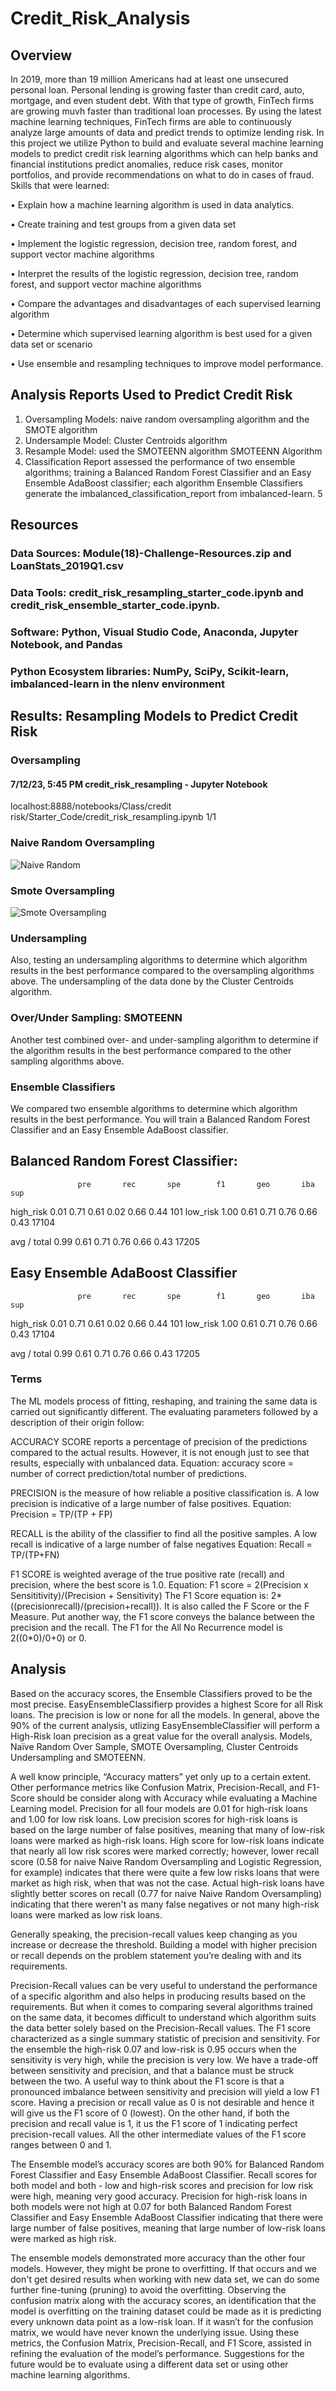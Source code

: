# Credit_Risk_Analysis

##  Overview
In 2019, more than 19 million Americans had at least one unsecured personal loan. Personal lending is growing faster than credit card, auto, mortgage, and even student debt. With that type of growth, FinTech firms are growing muvh faster than traditional loan processes. By using the latest machine learning techniques, FinTech firms are able to continuously analyze large amounts of data and predict trends to optimize lending risk. In this project we utilize Python to build and evaluate several machine learning models to predict credit risk learning algorithms which can help banks and financial institutions predict anomalies, reduce risk cases, monitor portfolios, and provide recommendations on what to do in cases of fraud. Skills that were learned:

• Explain how a machine learning algorithm is used in data analytics.

• Create training and test groups from a given data set

• Implement the logistic regression, decision tree, random forest, and support vector machine algorithms

• Interpret the results of the logistic regression, decision tree, random forest, and support vector machine algorithms

• Compare the advantages and disadvantages of each supervised learning algorithm

• Determine which supervised learning algorithm is best used for a given data set or scenario

• Use ensemble and resampling techniques to improve model performance.

##  Analysis Reports Used to Predict Credit Risk
1.  Oversampling Models: naive random oversampling algorithm and the SMOTE algorithm
2.  Undersample Model: Cluster Centroids algorithm
3.  Resample Model: used the SMOTEENN algorithm SMOTEENN Algorithm
4.  Classification Report assessed the performance of two ensemble algorithms; training a Balanced Random Forest Classifier and an Easy Ensemble AdaBoost classifier; each algorithm Ensemble Classifiers generate the imbalanced_classification_report from imbalanced-learn.
5  
##  Resources
###  Data Sources: Module(18)-Challenge-Resources.zip and LoanStats_2019Q1.csv

###  Data Tools: credit_risk_resampling_starter_code.ipynb and credit_risk_ensemble_starter_code.ipynb.

###  Software: Python, Visual Studio Code, Anaconda, Jupyter Notebook, and Pandas

###  Python Ecosystem libraries:  NumPy, SciPy, Scikit-learn, imbalanced-learn in the nlenv environment

##  Results: Resampling Models to Predict Credit Risk

###  Oversampling
#### 7/12/23, 5:45 PM credit_risk_resampling - Jupyter Notebook
localhost:8888/notebooks/Class/credit risk/Starter_Code/credit_risk_resampling.ipynb 1/1
### Naive Random Oversampling
![Naive Random](https://github.com/jhansolo33/Credit_Risk_Analysis/assets/119264589/dec69c2c-a7bf-459f-925b-9fdcf3865f89)

###  Smote Oversampling
![Smote Oversampling](https://github.com/jhansolo33/Credit_Risk_Analysis/assets/119264589/40112e13-ffd8-4335-b39f-b6bce0a7c015)




###  Undersampling
Also, testing an undersampling algorithms to determine which algorithm results in the best performance compared to the oversampling algorithms above. The undersampling of the data done by the Cluster Centroids algorithm.


###  Over/Under Sampling: SMOTEENN
Another test combined over- and under-sampling algorithm to determine if the algorithm results in the best performance compared to the other sampling algorithms above.

###  Ensemble Classifiers
We compared two ensemble algorithms to determine which algorithm results in the best performance. You will train a Balanced Random Forest Classifier and an Easy Ensemble AdaBoost classifier.

## Balanced Random Forest Classifier:

                   pre       rec       spe        f1       geo       iba       sup

  high_risk       0.01      0.71      0.61      0.02      0.66      0.44       101
   low_risk       1.00      0.61      0.71      0.76      0.66      0.43     17104

avg / total       0.99      0.61      0.71      0.76      0.66      0.43     17205

##  Easy Ensemble AdaBoost Classifier

                   pre       rec       spe        f1       geo       iba       sup

  high_risk       0.01      0.71      0.61      0.02      0.66      0.44       101
   low_risk       1.00      0.61      0.71      0.76      0.66      0.43     17104

avg / total       0.99      0.61      0.71      0.76      0.66      0.43     17205


###  Terms
The ML models process of fitting, reshaping, and training the same data is carried out significantly different. The evaluating parameters followed by a description of their origin follow:

ACCURACY SCORE reports a percentage of precision of the predictions compared to the actual results. However, it is not enough just to see that results, especially with unbalanced data. Equation: accuracy score = number of correct prediction/total number of predictions.

PRECISION is the measure of how reliable a positive classification is. A low precision is indicative of a large number of false positives. Equation: Precision = TP/(TP + FP)

RECALL is the ability of the classifier to find all the positive samples. A low recall is indicative of a large number of false negatives Equation: Recall = TP/(TP+FN)

F1 SCORE is weighted average of the true positive rate (recall) and precision, where the best score is 1.0. Equation: F1 score = 2(Precision x Sensititivity)/(Precision + Sensitivity) The F1 Score equation is: 2*((precisionrecall)/(precision+recall)). It is also called the F Score or the F Measure. Put another way, the F1 score conveys the balance between the precision and the recall. The F1 for the All No Recurrence model is 2((0*0)/0+0) or 0.

##  Analysis
Based on the accuracy scores, the Ensemble Classifiers proved to be the most precise. EasyEnsembleClassifierp provides a highest Score for all Risk loans. The precision is low or none for all the models. In general, above the 90% of the current analysis, utlizing EasyEnsembleClassifier will perform a High-Risk loan precision as a great value for the overall analysis. Models, Naïve Random Over Sample, SMOTE Oversampling, Cluster Centroids Undersampling and SMOTEENN.

A well know principle, “Accuracy matters” yet only up to a certain extent. Other performance metrics like Confusion Matrix, Precision-Recall, and F1-Score should be consider along with Accuracy while evaluating a Machine Learning model. Precision for all four models are 0.01 for high-risk loans and 1.00 for low risk loans. Low precision scores for high-risk loans is based on the large number of false positives, meaning that many of low-risk loans were marked as high-risk loans. High score for low-risk loans indicate that nearly all low risk scores were marked correctly; however, lower recall score (0.58 for naive Naive Random Oversampling and Logistic Regression, for example) indicates that there were quite a few low risks loans that were market as high risk, when that was not the case. Actual high-risk loans have slightly better scores on recall (0.77 for naive Naive Random Oversampling) indicating that there weren't as many false negatives or not many high-risk loans were marked as low risk loans.

Generally speaking, the precision-recall values keep changing as you increase or decrease the threshold. Building a model with higher precision or recall depends on the problem statement you’re dealing with and its requirements.

Precision-Recall values can be very useful to understand the performance of a specific algorithm and also helps in producing results based on the requirements. But when it comes to comparing several algorithms trained on the same data, it becomes difficult to understand which algorithm suits the data better solely based on the Precision-Recall values. The F1 score characterized as a single summary statistic of precision and sensitivity. For the ensemble the high-risk 0.07 and low-risk is 0.95 occurs when the sensitivity is very high, while the precision is very low. We have a trade-off between sensitivity and precision, and that a balance must be struck between the two. A useful way to think about the F1 score is that a pronounced imbalance between sensitivity and precision will yield a low F1 score. Having a precision or recall value as 0 is not desirable and hence it will give us the F1 score of 0 (lowest). On the other hand, if both the precision and recall value is 1, it us the F1 score of 1 indicating perfect precision-recall values. All the other intermediate values of the F1 score ranges between 0 and  1.

The Ensemble model’s accuracy scores are both 90% for Balanced Random Forest Classifier and Easy Ensemble AdaBoost Classifier. Recall scores for both model and both - low and high-risk scores and precision for low risk were high, meaning very good accuracy. Precision for high-risk loans in both models were not high at 0.07 for both Balanced Random Forest Classifier and Easy Ensemble AdaBoost Classifier indicating that there were large number of false positives, meaning that large number of low-risk loans were marked as high risk.

The ensemble models demonstrated more accuracy than the other four models. However, they might be prone to overfitting. If that occurs and we don't get desired results when working with new data set, we can do some further fine-tuning (pruning) to avoid the overfitting. Observing the confusion matrix along with the accuracy scores, an identification that the model is overfitting on the training dataset could be made as it is predicting every unknown data point as a low-risk loan. If it wasn’t for the confusion matrix, we would have never known the underlying issue. Using these metrics, the Confusion Matrix, Precision-Recall, and F1 Score, assisted in refining the evaluation of the model’s performance. Suggestions for the future would be to evaluate using a different data set or using other machine learning algorithms.
